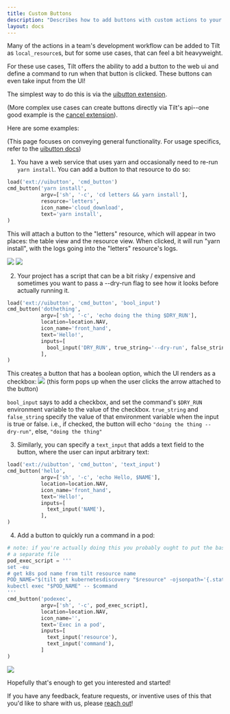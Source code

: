 ```yaml
---
title: Custom Buttons
description: "Describes how to add buttons with custom actions to your Tilt Web UI"
layout: docs
---
```


Many of the actions in a team's development workflow can be added to Tilt as `local_resource`s,
but for some use cases, that can feel a bit heavyweight.

For these use cases, Tilt offers the ability to add a button to the web ui and
define a command to run when that button is clicked. These buttons can even
take input from the UI!

The simplest way to do this is via the [uibutton extension][uibutton-docs].

(More complex use cases can create buttons directly via Tilt's api--one good
example is the [cancel extension](https://github.com/tilt-dev/tilt-extensions/blob/master/cancel/README.md)).

Here are some examples:

(This page focuses on conveying general functionality. For usage specifics, refer to the [uibutton docs][uibutton-docs])

1. You have a web service that uses yarn and occasionally need to re-run
`yarn install`. You can add a button to that resource to do so:
```python
load('ext://uibutton', 'cmd_button')
cmd_button('yarn install',
           argv=['sh', '-c', 'cd letters && yarn install'],
           resource='letters',
           icon_name='cloud_download',
           text='yarn install',
)
```

This will attach a button to the "letters" resource, which will appear in two
places: the table view and the resource view. When clicked, it will run
"yarn install", with the logs going into the "letters" resource's logs.

<img src="assets/img/button-in-action-bar.png">


<img src="assets/img/button-in-table-view.png">

2. Your project has a script that can be a bit risky / expensive and sometimes
you want to pass a --dry-run flag to see how it looks before actually running it.

```python
load('ext://uibutton', 'cmd_button', 'bool_input')
cmd_button('dothething',
           argv=['sh', '-c', 'echo doing the thing $DRY_RUN'],
           location=location.NAV,
           icon_name='front_hand',
           text='Hello!',
           inputs=[
             bool_input('DRY_RUN', true_string='--dry-run', false_string=''),
           ],
)
```

This creates a button that has a boolean option, which the UI renders as a checkbox:
<img src="assets/img/button-example-dry-run.png">
(this form pops up when the user clicks the arrow attached to the button)

`bool_input` says to add a checkbox, and set the command's `$DRY_RUN`
 environment variable to the value of the checkbox. `true_string` and `false_string`
 specify the value of that environment variable when the input is true or false.
 i.e., if checked, the button will echo `"doing the thing --dry-run"`, else, `"doing the thing"`

 3. Similarly, you can specify a `text_input` that adds a text field to the button,
 where the user can input arbitrary text:
 ```python
 load('ext://uibutton', 'cmd_button', 'text_input')
 cmd_button('hello',
            argv=['sh', '-c', 'echo Hello, $NAME'],
            location=location.NAV,
            icon_name='front_hand',
            text='Hello!',
            inputs=[
              text_input('NAME'),
            ],
 )
 ```

4. Add a button to quickly run a command in a pod:
```python
# note: if you're actually doing this you probably ought to put the bash script in
# a separate file
pod_exec_script = '''
set -eu
# get k8s pod name from tilt resource name
POD_NAME="$(tilt get kubernetesdiscovery "$resource" -ojsonpath='{.status.pods[0].name}')"
kubectl exec "$POD_NAME" -- $command
'''
cmd_button('podexec',
           argv=['sh', '-c', pod_exec_script],
           location=location.NAV,
           icon_name='',
           text='Exec in a pod',
           inputs=[
             text_input('resource'),
             text_input('command'),
           ]
)
```

<img src="assets/img/button-exec-in-pod.png">

Hopefully that's enough to get you interested and started!

If you have any feedback, feature requests, or inventive uses of this that you'd
like to share with us, please [reach out](/contact)!

[uibutton-docs]: https://github.com/tilt-dev/tilt-extensions/blob/master/uibutton/README.md
